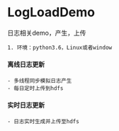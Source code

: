 # LogLoadDemo
日志相关demo，产生，上传

    1. 环境：python3.6，Linux或者window
#### 离线日志更新
    - 多线程同步模拟日志产生
    - 每日定时上传到hdfs
#### 实时日志更新
    - 日志实时生成并上传至hdfs
